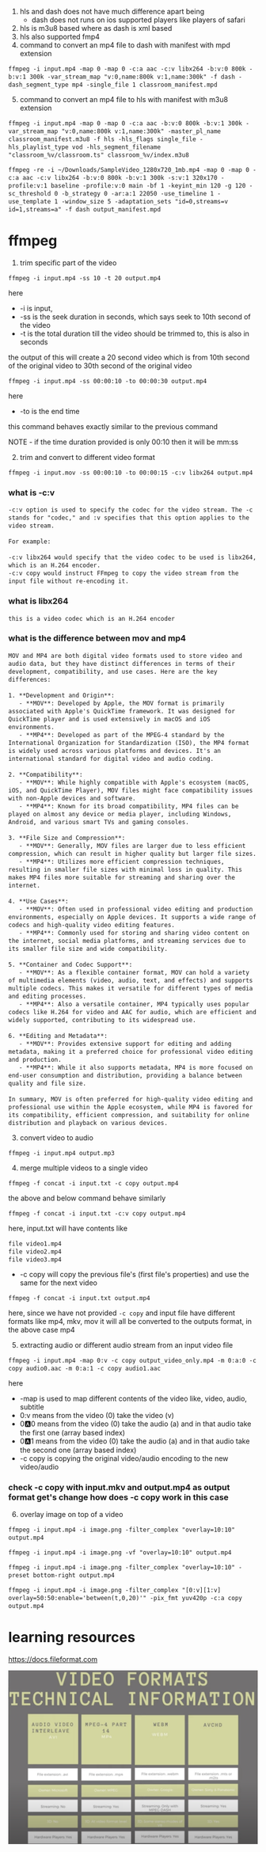 1. hls and dash does not have much difference apart being
   - dash does not runs on ios supported players like players of safari
2. hls is m3u8 based where as dash is xml based
3. hls also supported fmp4
4. command to convert an mp4 file to dash with manifest with mpd extension

```
ffmpeg -i input.mp4 -map 0 -map 0 -c:a aac -c:v libx264 -b:v:0 800k -b:v:1 300k -var_stream_map "v:0,name:800k v:1,name:300k" -f dash -dash_segment_type mp4 -single_file 1 classroom_manifest.mpd
```

5. command to convert an mp4 file to hls with manifest with m3u8 extension

```
ffmpeg -i input.mp4 -map 0 -map 0 -c:a aac -b:v:0 800k -b:v:1 300k -var_stream_map "v:0,name:800k v:1,name:300k" -master_pl_name classroom_manifest.m3u8 -f hls -hls_flags single_file -hls_playlist_type vod -hls_segment_filename "classroom_%v/classroom.ts" classroom_%v/index.m3u8
```

```
ffmpeg -re -i ~/Downloads/SampleVideo_1280x720_1mb.mp4 -map 0 -map 0 -c:a aac -c:v libx264 -b:v:0 800k -b:v:1 300k -s:v:1 320x170 -profile:v:1 baseline -profile:v:0 main -bf 1 -keyint_min 120 -g 120 -sc_threshold 0 -b_strategy 0 -ar:a:1 22050 -use_timeline 1 -use_template 1 -window_size 5 -adaptation_sets "id=0,streams=v id=1,streams=a" -f dash output_manifest.mpd
```

# ffmpeg

1. trim specific part of the video

```
ffmpeg -i input.mp4 -ss 10 -t 20 output.mp4
```

here

- -i is input,
- -ss is the seek duration in seconds, which says seek to 10th second of the video
- -t is the total duration till the video should be trimmed to, this is also in seconds

the output of this will create a 20 second video which is from 10th second of the original video to 30th second of the original video

```
ffmpeg -i input.mp4 -ss 00:00:10 -to 00:00:30 output.mp4
```

here

- -to is the end time

this command behaves exactly similar to the previous command

NOTE - if the time duration provided is only 00:10 then it will be mm:ss

2. trim and convert to different video format

```
ffmpeg -i input.mov -ss 00:00:10 -to 00:00:15 -c:v libx264 output.mp4
```

### what is -c:v

```
-c:v option is used to specify the codec for the video stream. The -c stands for "codec," and :v specifies that this option applies to the video stream.

For example:

-c:v libx264 would specify that the video codec to be used is libx264, which is an H.264 encoder.
-c:v copy would instruct FFmpeg to copy the video stream from the input file without re-encoding it.
```

### what is libx264

```
this is a video codec which is an H.264 encoder
```

### what is the difference between mov and mp4

```
MOV and MP4 are both digital video formats used to store video and audio data, but they have distinct differences in terms of their development, compatibility, and use cases. Here are the key differences:

1. **Development and Origin**:
   - **MOV**: Developed by Apple, the MOV format is primarily associated with Apple's QuickTime framework. It was designed for QuickTime player and is used extensively in macOS and iOS environments.
   - **MP4**: Developed as part of the MPEG-4 standard by the International Organization for Standardization (ISO), the MP4 format is widely used across various platforms and devices. It's an international standard for digital video and audio coding.

2. **Compatibility**:
   - **MOV**: While highly compatible with Apple's ecosystem (macOS, iOS, and QuickTime Player), MOV files might face compatibility issues with non-Apple devices and software.
   - **MP4**: Known for its broad compatibility, MP4 files can be played on almost any device or media player, including Windows, Android, and various smart TVs and gaming consoles.

3. **File Size and Compression**:
   - **MOV**: Generally, MOV files are larger due to less efficient compression, which can result in higher quality but larger file sizes.
   - **MP4**: Utilizes more efficient compression techniques, resulting in smaller file sizes with minimal loss in quality. This makes MP4 files more suitable for streaming and sharing over the internet.

4. **Use Cases**:
   - **MOV**: Often used in professional video editing and production environments, especially on Apple devices. It supports a wide range of codecs and high-quality video editing features.
   - **MP4**: Commonly used for storing and sharing video content on the internet, social media platforms, and streaming services due to its smaller file size and wide compatibility.

5. **Container and Codec Support**:
   - **MOV**: As a flexible container format, MOV can hold a variety of multimedia elements (video, audio, text, and effects) and supports multiple codecs. This makes it versatile for different types of media and editing processes.
   - **MP4**: Also a versatile container, MP4 typically uses popular codecs like H.264 for video and AAC for audio, which are efficient and widely supported, contributing to its widespread use.

6. **Editing and Metadata**:
   - **MOV**: Provides extensive support for editing and adding metadata, making it a preferred choice for professional video editing and production.
   - **MP4**: While it also supports metadata, MP4 is more focused on end-user consumption and distribution, providing a balance between quality and file size.

In summary, MOV is often preferred for high-quality video editing and professional use within the Apple ecosystem, while MP4 is favored for its compatibility, efficient compression, and suitability for online distribution and playback on various devices.
```

3. convert video to audio

```
ffmpeg -i input.mp4 output.mp3
```

4. merge multiple videos to a single video

```
ffmpeg -f concat -i input.txt -c copy output.mp4
```

the above and below command behave similarly

```
ffmpeg -f concat -i input.txt -c:v copy output.mp4
```

here, input.txt will have contents like

```
file video1.mp4
file video2.mp4
file video3.mp4
```

- -c copy will copy the previous file's (first file's properties) and use the same for the next video

```
ffmpeg -f concat -i input.txt output.mp4
```

here, since we have not provided `-c copy` and input file have different formats like mp4, mkv, mov it will all be converted to the outputs format, in the above case mp4

5. extracting audio or different audio stream from an input video file

```
ffmpeg -i input.mp4 -map 0:v -c copy output_video_only.mp4 -m 0:a:0 -c copy audio0.aac -m 0:a:1 -c copy audio1.aac
```

here

- -map is used to map different contents of the video like, video, audio, subtitle
- 0:v means from the video (0) take the video (v)
- 0:a:0 means from the video (0) take the audio (a) and in that audio take the first one (array based index)
- 0:a:1 means from the video (0) take the audio (a) and in that audio take the second one (array based index)
- -c copy is copying the original video/audio encoding to the new video/audio

### check -c copy with input.mkv and output.mp4 as output format get's change how does -c copy work in this case

6. overlay image on top of a video

```
ffmpeg -i input.mp4 -i image.png -filter_complex "overlay=10:10" output.mp4
```

```
ffmpeg -i input.mp4 -i image.png -vf "overlay=10:10" output.mp4
```

```
ffmpeg -i input.mp4 -i image.png -filter_complex "overlay=10:10" -preset bottom-right output.mp4
```

```
ffmpeg -i input.mp4 -i image.png -filter_complex "[0:v][1:v] overlay=50:50:enable='between(t,0,20)'" -pix_fmt yuv420p -c:a copy output.mp4
```

# learning resources

https://docs.fileformat.com

![video format technical information](image.png)
